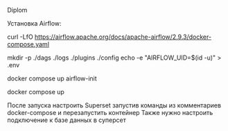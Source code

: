 Diplom

Установка Airflow:

curl -LfO https://airflow.apache.org/docs/apache-airflow/2.9.3/docker-compose.yaml 

mkdir -p ./dags ./logs ./plugins ./config
echo -e "AIRFLOW_UID=$(id -u)" > .env

docker compose up airflow-init

docker compose up

После запуска настроить Superset запустив команды из комментариев docker-compose и перезапустить контейнер
Также нужно настроить подключение к базе данных в суперсет